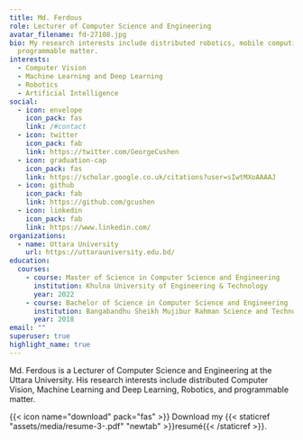 ```yaml
---
title: Md. Ferdous
role: Lecturer of Computer Science and Engineering
avatar_filename: fd-27108.jpg
bio: My research interests include distributed robotics, mobile computing and
  programmable matter.
interests:
  - Computer Vision
  - Machine Learning and Deep Learning
  - Robotics
  - Artificial Intelligence
social:
  - icon: envelope
    icon_pack: fas
    link: /#contact
  - icon: twitter
    icon_pack: fab
    link: https://twitter.com/GeorgeCushen
  - icon: graduation-cap
    icon_pack: fas
    link: https://scholar.google.co.uk/citations?user=sIwtMXoAAAAJ
  - icon: github
    icon_pack: fab
    link: https://github.com/gcushen
  - icon: linkedin
    icon_pack: fab
    link: https://www.linkedin.com/
organizations:
  - name: Uttara University
    url: https://uttarauniversity.edu.bd/
education:
  courses:
    - course: Master of Science in Computer Science and Engineering
      institution: Khulna University of Engineering & Technology
      year: 2022
    - course: Bachelor of Science in Computer Science and Engineering
      institution: Bangabandhu Sheikh Mujibur Rahman Science and Technology University
      year: 2018
email: ""
superuser: true
highlight_name: true
---
```

Md. Ferdous is a Lecturer of Computer Science and Engineering at the Uttara University. His research interests include distributed Computer Vision, Machine Learning and Deep Learning, Robotics, and programmable matter. 

{{< icon name="download" pack="fas" >}} Download my {{< staticref "assets/media/resume-3-.pdf" "newtab" >}}resumé{{< /staticref >}}.